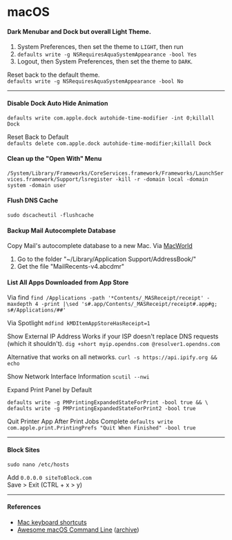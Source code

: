 # macOS

#### Dark Menubar and Dock but overall Light Theme.

1. System Preferences, then set the theme to `LIGHT`, then run
2. `defaults write -g NSRequiresAquaSystemAppearance -bool Yes`
3. Logout, then System Preferences, then set the theme to `DARK`.

Reset back to the default theme.\
`defaults write -g NSRequiresAquaSystemAppearance -bool No`

---
#### Disable Dock Auto Hide Animation

`defaults write com.apple.dock autohide-time-modifier -int 0;killall Dock`

Reset Back to Default\
`defaults delete com.apple.dock autohide-time-modifier;killall Dock`

#### Clean up the "Open With" Menu
`/System/Library/Frameworks/CoreServices.framework/Frameworks/LaunchServices.framework/Support/lsregister -kill -r -domain local -domain system -domain user`

#### Flush DNS Cache

`sudo dscacheutil -flushcache`

#### Backup Mail Autocomplete Database

Copy Mail's autocomplete database to a new Mac. Via [MacWorld](http://www.macworld.com/article/162910/2011/10/copy_mails_autocomplete_database_to_a_new_mac.html)

1. Go to the folder "~/Library/Application Support/AddressBook/"
2. Get the file "MailRecents-v4.abcdmr"

#### List All Apps Downloaded from App Store

Via find
`find /Applications -path '*Contents/_MASReceipt/receipt' -maxdepth 4 -print |\sed 's#.app/Contents/_MASReceipt/receipt#.app#g; s#/Applications/##'`

Via Spotlight
`mdfind kMDItemAppStoreHasReceipt=1`

Show External IP Address
Works if your ISP doesn't replace DNS requests (which it shouldn't).
`dig +short myip.opendns.com @resolver1.opendns.com`

Alternative that works on all networks.
`curl -s https://api.ipify.org && echo`

Show Network Interface Information
`scutil --nwi`

Expand Print Panel by Default
```
defaults write -g PMPrintingExpandedStateForPrint -bool true && \
defaults write -g PMPrintingExpandedStateForPrint2 -bool true
```

Quit Printer App After Print Jobs Complete
`defaults write com.apple.print.PrintingPrefs "Quit When Finished" -bool true`

---
#### Block Sites

`sudo nano /etc/hosts`

Add `0.0.0.0 siteToBlock.com`\
Save > Exit (CTRL + x > y)

---
#### References

- [Mac keyboard shortcuts](https://support.apple.com/en-au/HT201236)
- [Awesome macOS Command Line](https://git.herrbischoff.com/awesome-macos-command-line/about/) ([archive](https://archive.ph/PXzE7))